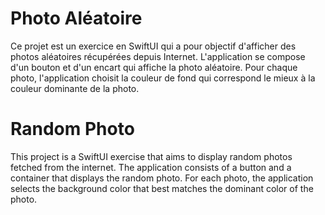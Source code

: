 <h1>Photo Aléatoire</h1>
Ce projet est un exercice en SwiftUI qui a pour objectif d'afficher des photos aléatoires récupérées depuis Internet. L'application se compose d'un bouton et d'un encart qui affiche la photo aléatoire. Pour chaque photo, l'application choisit la couleur de fond qui correspond le mieux à la couleur dominante de la photo.

<h1>Random Photo</h1>
This project is a SwiftUI exercise that aims to display random photos fetched from the internet. The application consists of a button and a container that displays the random photo. For each photo, the application selects the background color that best matches the dominant color of the photo.
